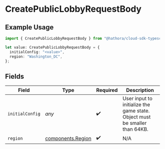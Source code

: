 # CreatePublicLobbyRequestBody

## Example Usage

```typescript
import { CreatePublicLobbyRequestBody } from "@hathora/cloud-sdk-typescript/models/operations";

let value: CreatePublicLobbyRequestBody = {
  initialConfig: "<value>",
  region: "Washington_DC",
};
```

## Fields

| Field                                                                      | Type                                                                       | Required                                                                   | Description                                                                |
| -------------------------------------------------------------------------- | -------------------------------------------------------------------------- | -------------------------------------------------------------------------- | -------------------------------------------------------------------------- |
| `initialConfig`                                                            | *any*                                                                      | :heavy_check_mark:                                                         | User input to initialize the game state. Object must be smaller than 64KB. |
| `region`                                                                   | [components.Region](../../models/components/region.md)                     | :heavy_check_mark:                                                         | N/A                                                                        |